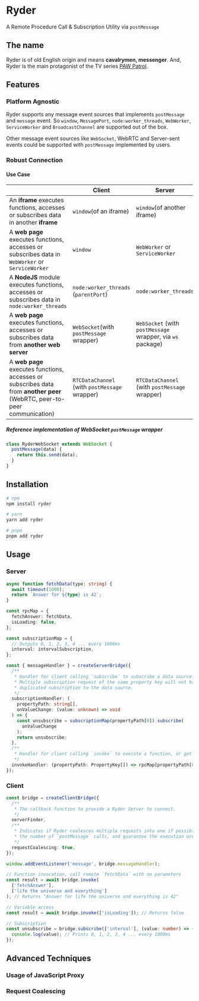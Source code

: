 # Ryder

A Remote Procedure Call & Subscription Utility via `postMessage`

## The name

Ryder is of old English origin and means **cavalrymen, messenger**. And, Ryder is the main protagonist of the TV series [PAW Patrol](https://en.wikipedia.org/wiki/PAW_Patrol).

## Features

### Platform Agnostic

Ryder supports any message event sources that implements `postMessage` and `message` event. So `window`, `MessagePort`, `node:worker_threads`, `WebWorker`, `ServiceWorker` and `BroadcastChannel` are supported out of the box.

Other message event sources like `WebSocket`, WebRTC and Server-sent events could be supported with `postMessage` implemented by users.

### Robust Connection

#### Use Case

|                                                                                                                           | Client                                        | Server                                                     |
| ------------------------------------------------------------------------------------------------------------------------- | --------------------------------------------- | ---------------------------------------------------------- |
| An **iframe** executes functions, accesses or subscribes data in another **iframe**                                       | `window`(of an iframe)                        | `window`(of another iframe)                                |
| A **web page** executes functions, accesses or subscribes data in `WebWorker` or `ServiceWorker`                          | `window`                                      | `WebWorker` or `ServiceWorker`                             |
| A **NodeJS** module executes functions, accesses or subscribes data in `node:worker_threads`                              | `node:worker_threads` (`parentPort`)          | `node:worker_threads`                                      |
| A **web page** executes functions, accesses or subscribes data from **another web server**                                | `WebSocket`(with `postMessage` wrapper)       | `WebSocket` (with `postMessage` wrapper, via `ws` package) |
| A **web page** executes functions, accesses or subscribes data from **another peer** (WebRTC, peer-to-peer communication) | `RTCDataChannel` (with `postMessage` wrapper) | `RTCDataChannel` (with `postMessage` wrapper)              |

##### Reference implementation of WebSocket `postMessage` wrapper

```js
class RyderWebSocket extends WebSocket {
  postMessage(data) {
    return this.send(data);
  }
}
```

## Installation

```sh
# npm
npm install ryder

# yarn
yarn add ryder

# pnpm
pnpm add ryder
```

## Usage

### Server

```ts
async function fetchData(type: string) {
  await timeout(1000);
  return `Answer for ${type} is 42`;
}

const rpcMap = {
  fetchAnswer: fetchData,
  isLoading: false,
};

const subscriptionMap = {
  // Outputs 0, 1, 2, 3, 4 ... every 1000ms
  interval: intervalSubscription,
};

const { messageHandler } = createServerBridge({
  /**
   * Handler for client calling `subscribe` to subscribe a data source.
   * Multiple subscription request of the same property key will not have
   * duplicated subscription to the data source.
   */
  subscriptionHandler: (
    propertyPath: string[],
    onValueChange: (value: unknown) => void
  ) => {
    const unsubscribe = subscriptionMap(propertyPath[0]).subscribe(
      onValueChange
    );
    return unsubscribe;
  },
  /**
   * Handler for client calling `invoke` to execute a function, or get data.
   */
  invokeHandler: (propertyPath: PropertyKey[]) => rpcMap[propertyPath[0]],
});
```

### Client

```ts
const bridge = createClientBridge({
  /**
   * The callback function to provide a Ryder Server to connect.
   */
  serverFinder,
  /**
   * Indicates if Ryder coalesces multiple requests into one if possible. coalesced requests reduce
   * the number of `postMessage` calls, and guarantee the execution order without `await` if no data access needed
   */
  requestCoalescing: true,
});

window.addEventListener('message', bridge.messageHandler);

// Function invocation, call remote `fetchData` with no parameters
const result = await bridge.invoke(
  ['fetchAnswer'],
  ['life the universe and everything']
); // Returns "Answer for life the universe and everything is 42"

// Variable access
const result = await bridge.invoke(['isLoading']); // Returns false

// Subscription
const unsubscribe = bridge.subscribe(['interval'], (value: number) => {
  console.log(value); // Prints 0, 1, 2, 3, 4 ... every 1000ms
});
```

## Advanced Techniques

### Usage of JavaScript Proxy

### Request Coalescing
